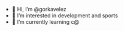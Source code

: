 - 👋 Hi, I’m @gorkavelez
- 👀 I’m interested in development and sports
- 🌱 I’m currently learning c@

<!---
gorkavelez/gorkavelez is a ✨ special ✨ repository because its `README.md` (this file) appears on your GitHub profile.
You can click the Preview link to take a look at your changes.
--->
